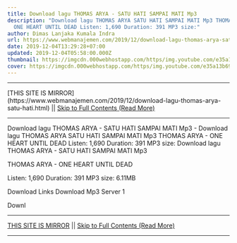```yaml
---
title: Download lagu THOMAS ARYA - SATU HATI SAMPAI MATI Mp3
description: "Download lagu THOMAS ARYA SATU HATI SAMPAI MATI Mp3 THOMAS ARYA -
  ONE HEART UNTIL DEAD Listen: 1,690 Duration: 391 MP3 size:"
author: Dimas Lanjaka Kumala Indra
url: https://www.webmanajemen.com/2019/12/download-lagu-thomas-arya-satu-hati.html
date: 2019-12-04T13:29:28+07:00
updated: 2019-12-04T05:58:00.000Z
thumbnail: https://imgcdn.000webhostapp.com/https/img.youtube.com/e35a13b69650813b631bfb1716242936.jpeg
cover: https://imgcdn.000webhostapp.com/https/img.youtube.com/e35a13b69650813b631bfb1716242936.jpeg
---
```


<hr/> [THIS SITE IS MIRROR](https://www.webmanajemen.com/2019/12/download-lagu-thomas-arya-satu-hati.html) || <a href="https://www.webmanajemen.com/2019/12/download-lagu-thomas-arya-satu-hati.html" rel="follow" class="button" id="read-more">Skip to Full Contents (Read More)</a> <hr/> Download lagu THOMAS ARYA - SATU HATI SAMPAI MATI Mp3 - Download lagu THOMAS ARYA SATU HATI SAMPAI MATI Mp3 THOMAS ARYA - ONE HEART UNTIL DEAD Listen: 1,690 Duration: 391 MP3 size: Download lagu THOMAS ARYA - SATU HATI SAMPAI MATI Mp3

  THOMAS ARYA - ONE HEART UNTIL DEAD 

  Listen: 1,690 
  Duration: 391 
  MP3 size: 6.11MB 

  Download Links 
  Download Mp3 Server 1 

  Downl <hr/> [THIS SITE IS MIRROR](https://www.webmanajemen.com/2019/12/download-lagu-thomas-arya-satu-hati.html) || <a href="https://www.webmanajemen.com/2019/12/download-lagu-thomas-arya-satu-hati.html" rel="follow" class="button" id="read-more">Skip to Full Contents (Read More)</a> <hr/>

<script>
    if (location.host.includes('dimaslanjaka12')) {
      location.replace('https://www.webmanajemen.com/2019/12/download-lagu-thomas-arya-satu-hati.html');
    }
  </script>